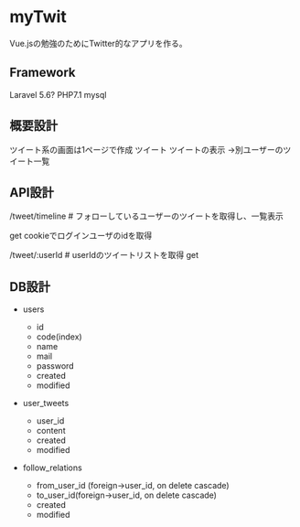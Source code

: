 # myTwit

Vue.jsの勉強のためにTwitter的なアプリを作る。

## Framework

Laravel 5.6?
PHP7.1
mysql

## 概要設計

ツイート系の画面は1ページで作成
ツイート
ツイートの表示
→別ユーザーのツイート一覧

## API設計

/tweet/timeline # フォローしているユーザーのツイートを取得し、一覧表示

get
cookieでログインユーザのidを取得

/tweet/:userId  # userIdのツイートリストを取得
get


## DB設計

- users
    - id
    - code(index)
    - name
    - mail
    - password
    - created
    - modified

- user_tweets
    - user_id
    - content
    - created
    - modified

- follow_relations
    - from_user_id (foreign->user_id, on delete cascade)
    - to_user_id(foreign->user_id, on delete cascade)
    - created
    - modified

